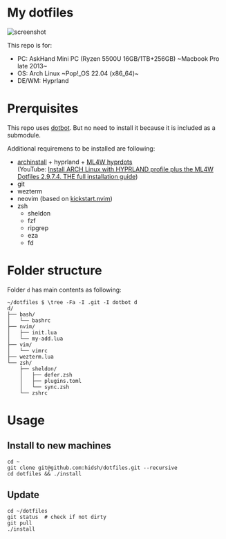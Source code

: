 # My dotfiles

![screenshot](https://pbs.twimg.com/media/GmkzsigaEAIEbfA?format=jpg&name=4096x4096)

This repo is for:
- PC: AskHand Mini PC (Ryzen 5500U 16GB/1TB+256GB) ~Macbook Pro late 2013~
- OS: Arch Linux ~Pop!\_OS 22.04 (x86\_64)~
- DE/WM: Hyprland

# Prerquisites

This repo uses [dotbot](https://github.com/anishathalye/dotbot).
But no need to install it because it is included as a submodule.

Additional requiremens to be installed are following:
- [archinstall](https://wiki.archlinux.org/title/Archinstall) + hyprland + [ML4W hyprdots](https://github.com/mylinuxforwork/dotfiles)<br> (YouTube: [Install ARCH Linux with HYPRLAND profile plus the ML4W Dotfiles 2.9.7.4. THE full installation guide](https://youtu.be/sVFnd5LAYAc?si=qkykX7vqlmMmCfpX&t=302))
- git
- wezterm
- neovim (based on [kickstart.nvim](https://github.com/nvim-lua/kickstart.nvim))
- zsh
	- sheldon
	- fzf
	- ripgrep
	- eza
	- fd

# Folder structure

Folder `d` has main contents as following:
```
~/dotfiles $ \tree -Fa -I .git -I dotbot d
d/
├── bash/
│   └── bashrc
├── nvim/
│   ├── init.lua
│   └── my-add.lua
├── vim/
│   └── vimrc
├── wezterm.lua
└── zsh/
    ├── sheldon/
    │   ├── defer.zsh
    │   ├── plugins.toml
    │   └── sync.zsh
    └── zshrc
```

# Usage

## Install to new machines

```
cd ~
git clone git@github.com:hidsh/dotfiles.git --recursive
cd dotfiles && ./install
```

## Update

```
cd ~/dotfiles
git status	# check if not dirty 
git pull
./install
```

